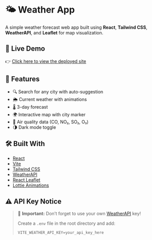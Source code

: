 # 🌤️ Weather App

A simple weather forecast web app built using **React**, **Tailwind CSS**, **WeatherAPI**, and **Leaflet** for map visualization.

## 🚀 Live Demo

👉 [Click here to view the deployed site](https://weather-1v5xdgap8-kobokers-projects.vercel.app/)

## 🔧 Features

- 🔍 Search for any city with auto-suggestion
- 🌦️ Current weather with animations
- 🌡️ 3-day forecast
- 🌍 Interactive map with city marker
- 💨 Air quality data (CO, NO₂, SO₂, O₃)
- 🌗 Dark mode toggle

## 🛠️ Built With

- [React](https://reactjs.org/)
- [Vite](https://vitejs.dev/)
- [Tailwind CSS](https://tailwindcss.com/)
- [WeatherAPI](https://www.weatherapi.com/)
- [React Leaflet](https://react-leaflet.js.org/)
- [Lottie Animations](https://lottiefiles.com/)

## ⚠️ API Key Notice

> 📌 **Important:** Don’t forget to use your own [WeatherAPI](https://www.weatherapi.com/) key!
>
> Create a `.env` file in the root directory and add:
> ```
> VITE_WEATHER_API_KEY=your_api_key_here
> ```
